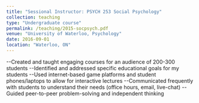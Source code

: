 ```yaml
---
title: "Sessional Instructor: PSYCH 253 Social Psychology"
collection: teaching
type: "Undergraduate course"
permalink: /teaching/2015-socpsych.pdf
venue: "University of Waterloo, Psychology"
date: 2016-09-01
location: "Waterloo, ON"
---
```



--Created and taught engaging courses for an audience of 200-300 students
--Identified and addressed specific educational goals for my students
--Used internet-based game platforms and student phones/laptops to allow for interactive
lectures
--Communicated frequently with students to understand their needs (office hours, email,
live-chat)
--Guided peer-to-peer problem-solving and independent thinking
